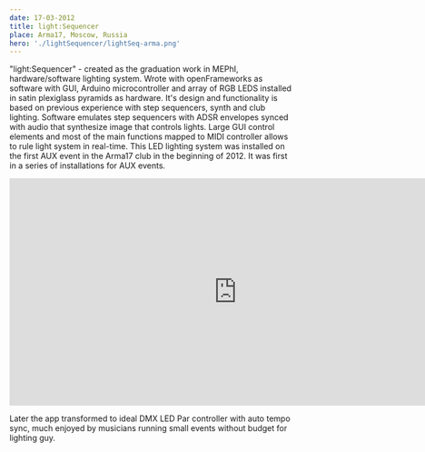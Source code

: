 ```yaml
---
date: 17-03-2012
title: light:Sequencer
place: Arma17, Moscow, Russia
hero: './lightSequencer/lightSeq-arma.png'
---
```


"light:Sequencer" - created as the graduation work in MEPhI, 
hardware/software lighting system. Wrote with openFrameworks as software with GUI, Arduino microcontroller and array of RGB LEDS installed in satin plexiglass pyramids as hardware.
It's design and functionality is based on previous experience with step sequencers, synth and club lighting. 
Software emulates step sequencers with ADSR envelopes synced with audio that synthesize image that controls lights. Large GUI control elements and most of the main functions mapped to MIDI controller allows to rule light system in real-time.
This LED lighting system was installed on the first AUX event in the Arma17 club in the beginning of 2012. It was first in a series of installations for AUX events.

<iframe src="https://player.vimeo.com/video/85859601" width="800" height="400" frameborder="0" webkitallowfullscreen mozallowfullscreen allowfullscreen></iframe>

Later the app transformed to ideal DMX LED Par controller with auto tempo sync, much enjoyed by musicians running small events without budget for lighting guy.